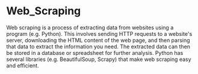 # Web_Scraping
Web scraping is a process of extracting data from websites using a program (e.g. Python). This involves sending HTTP requests to a website's server, downloading the HTML content of the web page, and then parsing that data to extract the information you need. The extracted data can then be stored in a database or spreadsheet for further analysis. Python has several libraries (e.g. BeautifulSoup, Scrapy) that make web scraping easy and efficient.
